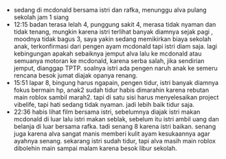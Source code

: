 - sedang di mcdonald bersama istri dan rafka, menunggu alva pulang sekolah jam 1 siang
- 12:15 badan terasa lelah 4, punggung sakit 4, merasa tidak nyaman dan tidak tenang, mungkin karena istri terlihat banyak diamnya sejak pagi , moodnya tidak bagus 3, saya yakin sedang memikirkan biaya sekolah anak, terkonfirmasi dari pengen ayam mcdonald tapi istri diam saja. lagi kebingungan apakah sebaiknya jemput alva lalu ke mcdonald atau semuanya motoran ke mcdonald, karena serba salah, jika sendirian jemput, dianggap TPTP. soalnya istri ada pengen naruh anak ke semeru rencana besok jumat diajak opanya renang.
- 15:51 lapar 8, bingung harus ngapain, pengen tidur, istri banyak diamnya fokus bermain hp, anak2 sudah tidur habis dimarahin karena rebutan main roblox sambil marah2. tapi di satu sisi harus menyelesaikan project vibelife, tapi hati sedang tidak nyaman. jadi lebih baik tidur saja.
- 22:36 habis lihat film bersama istri, sebelumnya diajak istri makan mcdonald di luar lalu istri makan seblak, sebelum itu istri ambil uang dan belanja di luar bersama rafka. tadi senang 8 karena istri baikan. senang juga karena alva sangat manis memberi kulit ayam kesukaannya agar ayahnya senang. sekarang istri sudah tidur, tapi alva masih main roblox dibolehin main sampai malam karena besok libur sekolah.
